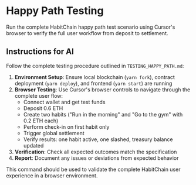 # Happy Path Testing

Run the complete HabitChain happy path test scenario using Cursor's browser to verify the full user workflow from deposit to settlement.

## Instructions for AI

Follow the complete testing procedure outlined in `TESTING_HAPPY_PATH.md`:

1. **Environment Setup**: Ensure local blockchain (`yarn fork`), contract deployment (`yarn deploy`), and frontend (`yarn start`) are running
2. **Browser Testing**: Use Cursor's browser controls to navigate through the complete user flow:
   - Connect wallet and get test funds
   - Deposit 0.6 ETH
   - Create two habits ("Run in the morning" and "Go to the gym" with 0.2 ETH each)
   - Perform check-in on first habit only
   - Trigger global settlement
   - Verify results: one habit active, one slashed, treasury balance updated
3. **Verification**: Check all expected outcomes match the specification
4. **Report**: Document any issues or deviations from expected behavior

This command should be used to validate the complete HabitChain user experience in a browser environment.
